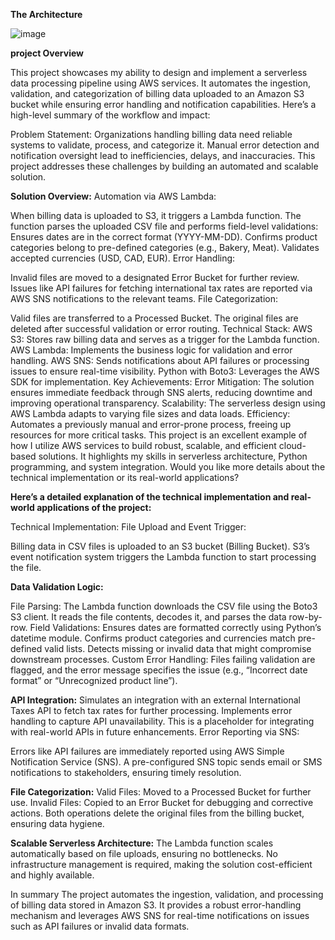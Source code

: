 **The Architecture**

![image](https://github.com/user-attachments/assets/f28d3f0b-343e-43df-8d10-79da7e1e33fe)

**project Overview**

This project showcases my ability to design and implement a serverless data processing pipeline using AWS services. 
It automates the ingestion, validation, and categorization of billing data uploaded to an Amazon S3 bucket while ensuring error handling and notification capabilities.
Here’s a high-level summary of the workflow and impact:

Problem Statement:
Organizations handling billing data need reliable systems to validate, process, and categorize it. Manual error detection and notification oversight lead to inefficiencies, delays, and inaccuracies. 
This project addresses these challenges by building an automated and scalable solution.

**Solution Overview:**
Automation via AWS Lambda:

When billing data is uploaded to S3, it triggers a Lambda function.
The function parses the uploaded CSV file and performs field-level validations:
Ensures dates are in the correct format (YYYY-MM-DD).
Confirms product categories belong to pre-defined categories (e.g., Bakery, Meat).
Validates accepted currencies (USD, CAD, EUR).
Error Handling:

Invalid files are moved to a designated Error Bucket for further review.
Issues like API failures for fetching international tax rates are reported via AWS SNS notifications to the relevant teams.
File Categorization:

Valid files are transferred to a Processed Bucket.
The original files are deleted after successful validation or error routing.
Technical Stack:
AWS S3: Stores raw billing data and serves as a trigger for the Lambda function.
AWS Lambda: Implements the business logic for validation and error handling.
AWS SNS: Sends notifications about API failures or processing issues to ensure real-time visibility.
Python with Boto3: Leverages the AWS SDK for implementation.
Key Achievements:
Error Mitigation: The solution ensures immediate feedback through SNS alerts, reducing downtime and improving operational transparency.
Scalability: The serverless design using AWS Lambda adapts to varying file sizes and data loads.
Efficiency: Automates a previously manual and error-prone process, freeing up resources for more critical tasks.
This project is an excellent example of how I utilize AWS services to build robust, scalable, and efficient cloud-based solutions. It highlights my skills in serverless architecture, Python programming, and system integration. Would you like more details about the technical implementation or its real-world applications?



**Here’s a detailed explanation of the technical implementation and real-world applications of the project:**

Technical Implementation:
File Upload and Event Trigger:

Billing data in CSV files is uploaded to an S3 bucket (Billing Bucket).
S3’s event notification system triggers the Lambda function to start processing the file.

**Data Validation Logic:**

File Parsing:
The Lambda function downloads the CSV file using the Boto3 S3 client.
It reads the file contents, decodes it, and parses the data row-by-row.
Field Validations:
Ensures dates are formatted correctly using Python’s datetime module.
Confirms product categories and currencies match pre-defined valid lists.
Detects missing or invalid data that might compromise downstream processes.
Custom Error Handling:
Files failing validation are flagged, and the error message specifies the issue (e.g., “Incorrect date format” or “Unrecognized product line”).

**API Integration:**
Simulates an integration with an external International Taxes API to fetch tax rates for further processing.
Implements error handling to capture API unavailability. This is a placeholder for integrating with real-world APIs in future enhancements.
Error Reporting via SNS:

Errors like API failures are immediately reported using AWS Simple Notification Service (SNS).
A pre-configured SNS topic sends email or SMS notifications to stakeholders, ensuring timely resolution.

**File Categorization:**
Valid Files: Moved to a Processed Bucket for further use.
Invalid Files: Copied to an Error Bucket for debugging and corrective actions.
Both operations delete the original files from the billing bucket, ensuring data hygiene.

**Scalable Serverless Architecture:**
The Lambda function scales automatically based on file uploads, ensuring no bottlenecks.
No infrastructure management is required, making the solution cost-efficient and highly available.






In summary 
The project automates the ingestion, validation, and processing of billing data stored in Amazon S3. 
It provides a robust error-handling mechanism and leverages AWS SNS for real-time notifications on issues such as API failures or invalid data formats.
